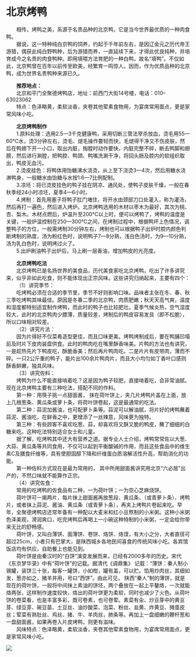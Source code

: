 # 北京烤鸭  

&emsp;&emsp;相传，烤鸭之美，系源于名贵品种的北京鸭，它是当今世界最优质的一种肉食鸭。  
&emsp;&emsp;据说，这一特种纯白京鸭的饲养，约起于千年前左右，是因辽金元之历代帝王游猎，偶获此纯白野鸭种，后为游猎而养，一直延续下来，才得此优良纯种，并培育成今之名贵的肉食鸭种。即用填喂方法育肥的一种白鸭，故名“填鸭”。不仅如此，北京鸭曾在百年以前传至欧美，经繁育一鸣惊人。因而，作为优质品种的北京鸭，成为世界名贵鸭种来源已久。  

&emsp;&emsp;**推荐地点：**  
&emsp;&emsp;北京和平门全聚德烤鸭店，地址：前西门大街14号楼，电话：010–63023062  
&emsp;&emsp;特点：色泽略黄，柔软淡香，夹卷其他荤素食物用，为宴席常用面点，更是家常风味小吃。  

&emsp;&emsp;**北京烤鸭制作**  
&emsp;&emsp;1.原料处理：选用2.5—3千克健康鸭，采用切断三管法宰杀放血，烫毛用55—60℃水，烫3分钟左右，烫毛、煺毛操作要轻而快，毛煺得干净又不伤皮肤，然后在鸭翅下开一小口，取出内脏，掏膛时动作要快，内脏完整不碎，断去鸭脚和翅膀，然后进行涮膛，把鸭腔、鸭颈、鸭嘴洗涮干净，将回头肠及腔内的软组织取出，鸭皮无血污。  
&emsp;&emsp;2.烫皮挂色：将鸭体用饴糖沸水浇烫，从上至下浇烫3—4次，然后用糖水浇淋鸭身，一般糖水由饴糖与水按1:6—7比例配制。  
&emsp;&emsp;3.凉坯：将已烫皮挂色的鸭子挂在阴凉、通风处，使鸭子皮肤干燥，一般在春秋季经24小时凉坯，夏季4—6小时。  
&emsp;&emsp;4.烤制：首先用塞子将鸭子肛门堵住，将开水由颈部刀口处灌入，称为灌汤，然后再打一遍色，然后进入烤炉。北京烤鸭选用的木材以枣木为最好，其次为桃、 杏、梨木。木材点燃后，炉温升至200℃以上时，便可以烤鸭了，烤鸭的温度是关键，一般炉温控制在250—300℃之间，在烤制过程中，根据鸭坏上色情况，调整鸭子的方位，一般需烤制30分钟左右，烤制也可以根据鸭子出炉时腔内颜色判断烤制的熟度，汤为粉红色时，说明鸭子7—8分熟，浅白色汤时，为9—10分熟，汤为乳白色时，说明烤过火了。  
&emsp;&emsp;5.出炉刷油鸭子出炉后，马上刷一层香油，增加鸭皮的光亮度。  

&emsp;&emsp;**北京烤鸭吃法**  
&emsp;&emsp;北京烤鸭已是名扬世界的美食品，历代美食家吃北京烤鸭，吃出了许多讲究来，似乎非如此吃食，则不能体现出正宗风味。这些讲究归纳起来，主要有四个：  
&emsp;&emsp;（1）讲究季节：  
&emsp;&emsp;吃烤鸭必须在合适的季节里，季节不好则影响口味。品味者主张在冬、春、秋三季吃烤鸭其味最佳。原因是冬春二季的北京鸭，肉质肥嫩；秋天天高气爽，温度和湿度都特别适宜制作烤鸭，而此时的鸭子也比较肥壮。夏季气候炎热，空气湿度较大，此时的北京鸭肉少膘薄，质量较差，烤制后的鸭皮容易发艮（即不松脆）， 所以口味相对较差。  
&emsp;&emsp;（2）讲究片法：  
&emsp;&emsp;因为片得好不仅菜肴造型更佳，而且口味更美。烤鸭烤制成后，要在鸭脯凹塌前及时片下皮肉装盘供食。此时的鸭肉吃在嘴里酥香味美。片鸭的方法也有讲究， 一是趁热先片下鸭皮吃，酥脆香美；然后再片鸭肉吃。二是片片有皮带肉，薄而不碎。一只2公斤重的鸭子，能片出100余片鸭肉片，而且大小均匀如丁香叶口感则酥香鲜嫩，独具风味。  
&emsp;&emsp;（3）讲究佐料：  
&emsp;&emsp;烤鸭为什么不能直接啃着吃？这是因为鸭子较肥，直接啃着吃，会非常油腻。现在北京烤鸭主要有三种吃法，搭配不同的作料。  
&emsp;&emsp;第一种：用筷子挑一点甜面酱， 抹在荷叶饼上，夹几片烤鸭片盖在上面，放上几根葱条、黄瓜条或萝卜条，将荷叶饼卷起，这是最通常的吃法。  
&emsp;&emsp;第二种：蒜泥加酱油，也可配萝卜条等。蒜泥可以解油腻，将片好的烤鸭蘸着蒜泥、酱油吃，在鲜香之中，更增添了一丝辣意，风味更为独特。  
&emsp;&emsp;第三种：有些顾客不喜欢吃葱、蒜，却喜欢将又酥又脆的鸭皮，蘸了细细的白糖来吃。这种吃法特别适合女士和儿童。  
&emsp;&emsp;据了解，吃烤鸭其中还大有营养之道。据专业人士介绍，烤鸭常常佐以大葱、大蒜、黄瓜条等共同食用，不仅可以起到平衡酸碱的作用，而且这些食品中的维生素C及膳食纤维等，具有使胆固醇下降和纤维蛋白质溶解活性升高，帮助消化的功能。  
&emsp;&emsp;第一种佐料方式现在是最为常用的， 其中所用甜面酱讲究用北京“六必居”出产的，不然口味就不能算作正宗。  
&emsp;&emsp;（4）讲究佐食：  
&emsp;&emsp;常用的吃烤鸭的佐食品有二种，一为荷叶饼；一为空心芝麻烧饼。  
&emsp;&emsp;荷叶饼可一揭两片，每片抹上甜面酱再放葱段、黄瓜条、（或青萝卜条）、烤鸭片，或者抹上蒜泥、酱油、黄瓜条（或青萝卜条），再夹上烤鸭片卷起来吃。早年，全聚德烤鸭店还常年备有一种配以大麦米和红小豆熬制的小米粥。这种小米粥色泽美观，滑润爽口，吃完烤鸭后再喝上一小碗这种特制的小米粥，一定会给你带来无比的舒畅感。  
&emsp;&emsp;荷叶饼，又叫白薄饼、面薄饼、卷饼、烙饼、烙馍，有大小之分，大者直径可超过25cm，小者只有巴掌大，是陕西城乡各地民间喜食的传统风味小吃。各宾馆饭店均有供应，自助餐上也能见到。  
&emsp;&emsp;荷叶饼是由秦汉时的“白饼”演变发展而来，已经有2000多年的历史。宋代《东京梦华录》中有“荷叶饼”的记载。据清代《调鼎集》 记载：“薄饼：秦人制小锡罐，装饼三十张，每客一罐饼，小如柑，罐有盖，可以贮。馅用炒肉丝，其细如发，葱亦如之，猪羊并用，号曰“西饼”。由此可见， 陕西“秦人”制的薄饼，就是现在的荷叶饼。一般将中间抹上素油的饼坯，两个叠放在一起上平鏊烙，一次就能烙两张，这样制作速度较快，烙出的荷叶饼更为柔软，同时也减少了火色。从荷叶饼的卷菜看，也是丰富多彩，既可卷素，也可卷荤。素菜有汆、炒豆芽中的黄豆芽、绿豆芽、碗豆苗、土豆丝、油炒酸菜、泡菜、粉丝、韭黄、炸黄豆、摊蛋皮丝；荤菜有熟肚丝、鸡丝、猪、牛、羊肉丝，肺条等。再加上一盘细嫩的鞭杆葱和一盘甜面酱，如果再卷入片皮烤鸭，则更有滋味。  
&emsp;&emsp;风味特点：色泽略黄，柔软淡香，夹卷其他荤素食物用，为宴席常用面点，更是家常风味小吃。  

![](https://raw.gitmirror.com/szqq0512/Pic/main/img/202201211929516.png)  
